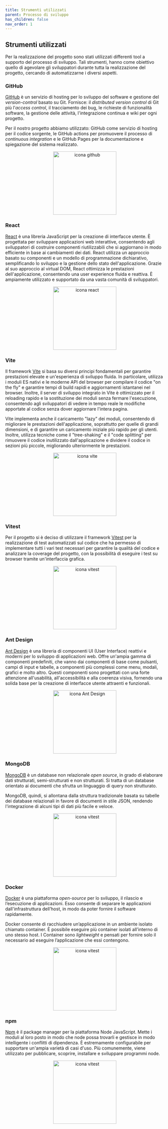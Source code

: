 ```yaml
---
title: Strumenti utilizzati
parent: Processo di sviluppo
has_children: false
nav_order: 1
---
```


## Strumenti utilizzati

Per la realizzazione del progetto sono stati utilizzati differenti tool a supporto del processo di sviluppo. Tali strumenti, hanno come obiettivo quello di agevolare gli sviluppatori durante tutta la realizzazione del progetto, cercando di automatizzarne i diversi aspetti.


### GitHub 

[GitHub](https://github.com/) è un servizio di hosting per lo sviluppo del software e gestione del _version-control_ basato su Git. Fornisce: il _distributed version control_ di Git più l'_access control_, il tracciamento dei bug, le richieste di funzionalità software, la gestione delle attività, l'integrazione continua e wiki per ogni progetto.

Per il nostro progetto abbiamo utilizzato: GitHub come servizio di hosting per il codice sorgente, le GitHub actions per promuovere il processo di _continuous integration_ e le GitHub Pages per la documentazione e spiegazione del sistema realizzato.

<div align="center">
<img src="https://github.githubassets.com/images/modules/logos_page/GitHub-Mark.png" width="200" alt="icona github" id="fig1">
</div>

### React

[React](https://react.dev/) è una libreria JavaScript per la creazione di interfacce utente. È progettata per sviluppare applicazioni web interattive, consentendo agli sviluppatori di costruire componenti riutilizzabili che si aggiornano in modo efficiente in base ai cambiamenti dei dati. React utilizza un approccio basato su componenti e un modello di programmazione dichiarativo, semplificando lo sviluppo e la gestione dello stato dell'applicazione. Grazie al suo approccio al virtual DOM, React ottimizza le prestazioni dell'applicazione, consentendo una user experience fluida e reattiva. È ampiamente utilizzato e supportato da una vasta comunità di sviluppatori.

<div align="center">
<img src="https://upload.wikimedia.org/wikipedia/commons/thumb/a/a7/React-icon.svg/1150px-React-icon.svg.png" width="200" alt="icona react" id="fig2">
</div>

### Vite

Il framework [Vite](https://vitejs.dev/guide/) si basa su diversi principi fondamentali per garantire prestazioni elevate e un'esperienza di sviluppo fluida. In particolare, utilizza i moduli ES nativi e le moderne API del browser per compilare il codice "on the fly" e garantire tempi di build rapidi e aggiornamenti istantanei nel browser. Inoltre, il server di sviluppo integrato in Vite è ottimizzato per il reloading rapido e la sostituzione dei moduli senza fermare l'esecuzione, consentendo agli sviluppatori di vedere in tempo reale le modifiche apportate al codice senza dover aggiornare l'intera pagina.

Vite implementa anche il caricamento "lazy" dei moduli, consentendo di migliorare le prestazioni dell'applicazione, soprattutto per quelle di grandi dimensioni, e di garantire un caricamento iniziale più rapido per gli utenti. Inoltre, utilizza tecniche come il "tree-shaking" e il "code splitting" per rimuovere il codice inutilizzato dall'applicazione e dividere il codice in sezioni più piccole, migliorando ulteriormente le prestazioni.

<div align="center">
<img src="https://vitejs.dev/logo-with-shadow.png" width="200" alt="icona vite" id="fig3">
</div>


### Vitest

Per il progetto si è deciso di utilizzare il framework [Vitest](https://vitest.dev/) per la realizzazione di test automatizzati sul codice che ha permesso di implementare tutti i vari test necessari per garantire la qualità del codice e analizzare la coverage del progetto, con la possibilità di eseguire i test su browser tramite un'interfaccia grafica.

<div align="center">
<img src="https://vitest.dev/logo-shadow.svg" width="200" alt="icona vitest" id="fig4">
</div>

### Ant Design

[Ant Design](https://ant.design/) è una libreria di componenti UI (User Interface) reattivi e moderni per lo sviluppo di applicazioni web. Offre un'ampia gamma di componenti predefiniti, che vanno dai componenti di base come pulsanti, campi di input e tabelle, a componenti più complessi come menu, modali, grafici e molto altro. Questi componenti sono progettati con una forte attenzione all'usabilità, all'accessibilità e alla coerenza visiva, fornendo una solida base per la creazione di interfacce utente attraenti e funzionali.

<div align="center">
<img src="https://static-00.iconduck.com/assets.00/ant-design-icon-512x512-ncocfg8e.png" width="200" alt="icona Ant Design" id="fig5">
</div>

### MongoDB

[MongoDB](https://www.mongodb.com/) è un database non relazionale _open source_, in grado di elaborare dati strutturati, semi-strutturati e non strutturati. Si tratta di un database orientato ai documenti che sfrutta un linguaggio di query non strutturato.

MongoDB, quindi, si allontana dalla struttura tradizionale basata su tabelle dei database relazionali in favore di documenti in stile JSON, rendendo l'integrazione di alcuni tipi di dati più facile e veloce.

<div align="center">
<img src="https://upload.wikimedia.org/wikipedia/commons/thumb/9/93/MongoDB_Logo.svg/2560px-MongoDB_Logo.svg.png" width="200" alt="icona vitest" id="fig6">
</div>

### Docker
[Docker](https://www.docker.com/) è una piattaforma _open-source_ per lo sviluppo, il rilascio e l’esecuzione di applicazioni. Esso consente di separare le applicazioni dall'infrastruttura dell’host, in modo da poter fornire il software rapidamente.

Docker consente di racchiudere un’applicazione in un ambiente isolato chiamato container. È possibile eseguire più container isolati all’interno di uno stesso host. I Container sono _lightweight_ e pensati per fornire solo il necessario ad eseguire l’applicazione che essi contengono.

<div align="center">
<img src="https://www.docker.com/wp-content/uploads/2022/03/vertical-logo-monochromatic.png" width="200" alt="icona vitest" id="fig7">
</div>

### npm
[Npm](https://www.npmjs.com/) è il package manager per la piattaforma Node JavaScript. Mette i moduli al loro posto in modo che node possa trovarli e gestisce in modo intelligente i conflitti di dipendenza. È estremamente configurabile per supportare un'ampia varietà di casi d'uso. Più comunemente, viene utilizzato per pubblicare, scoprire, installare e sviluppare programmi node.

<div align="center">
<img src="https://static-00.iconduck.com/assets.00/npm-icon-2048x2048-8sw7kisf.png" width="200" alt="icona vitest" id="fig8">
</div>